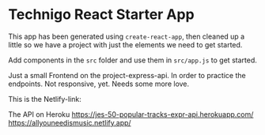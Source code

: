 # Technigo React Starter App

This app has been generated using `create-react-app`, then cleaned up a little so we have a project with just the elements we need to get started.

Add components in the `src` folder and use them in `src/app.js` to get started.



Just a small Frontend on the project-express-api.
In order to practice the endpoints.
Not responsive, yet.
Needs some more love.

This is the Netlify-link:

The API on Heroku https://jes-50-popular-tracks-expr-api.herokuapp.com/
https://allyouneedismusic.netlify.app/